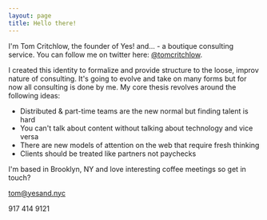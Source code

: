 ```yaml
---
layout: page
title: Hello there!
---
```


I'm Tom Critchlow, the founder of <span class="brandsmall">Yes! and...</span> - a boutique consulting service. You can follow me on twitter here: <a href="https://twitter.com/tomcritchlow">@tomcritchlow</a>.

I created this identity to formalize and provide structure to the loose, improv nature of consulting. It's going to evolve and take on many forms but for now all consulting is done by me. My core thesis revolves around the following ideas:

 - Distributed & part-time teams are the new normal but finding talent is hard
 - You can't talk about content without talking about technology and vice versa
 - There are new models of attention on the web that require fresh thinking
 - Clients should be treated like partners not paychecks

I'm based in Brooklyn, NY and love interesting coffee meetings so get in touch?
 
<a href="mailto:tom@yesand.nyc">tom@yesand.nyc</a>

917 414 9121